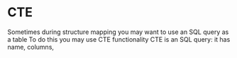 # CTE
Sometimes during structure mapping you may want to use an SQL query as a table
To do this you may use CTE functionality
CTE is an SQL query: it has name, columns, 
